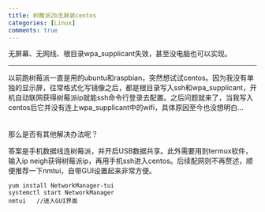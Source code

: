 ```yaml
---
title: 树莓派2b无屏装centos
categories: [Linux]
comments: true
---
```


无屏幕、无网线、根目录wpa_supplicant失效，甚至没电脑也可以实现。


<!--more-->


----------
以前跑树莓派一直是用的ubuntu和raspbian，突然想试试centos。因为我没有单独的显示屏，往常格式化写镜像之后，都是根目录写入ssh和wpa_supplicant，开机自动联网获得树莓派ip就能ssh命令行登录去配置。之后问题就来了，当我写入centos后它并没有连上wpa_supplicant中的wifi，具体原因至今也没想明白...
　　
  
那么是否有其他解决办法呢？
　　
  
答案是手机数据线连树莓派，并开启USB数据共享。此外需要用到termux软件，输入ip neigh获得树莓派ip，再用手机ssh进入centos。后续配网则不再赘述，顺便推荐一下nmtui，自带GUI设置起来非常方便。
```shell
yum install NetworkManager-tui   
systemctl start NetworkManager
nmtui   //进入GUI界面
```
